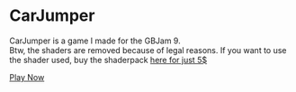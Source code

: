 # CarJumper
CarJumper is a game I made for the GBJam 9.<br>
Btw, the shaders are removed because of legal reasons. If you want to use the shader used, buy the shaderpack <a href="https://marketplace.yoyogames.com/assets/9609/super-shader-pack-1">here for just 5$</a>

<a href="https://maveeyt.itch.io/car-jumper">Play Now</a>
